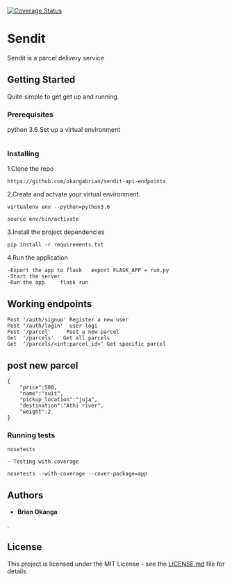 [![Coverage Status](https://coveralls.io/repos/github/okangabrian/sendit-api-endpoints/badge.svg?branch=develop)](https://coveralls.io/github/okangabrian/sendit-api-endpoints?branch=develop)

# Sendit

Sendit is a parcel delivery service

## Getting Started

Quite simple to get get up and running.

### Prerequisites

python 3.6
Set up a virtual environment

```
```

### Installing

1.Clone the repo 

```
https://github.com/okangabrian/sendit-api-endpoints
```

2.Create and actvate your virtual environment.

```
virtualenv env --python=python3.6

source env/bin/activate
```
3.Install the project dependencies

```
pip install -r requirements.txt
```
4.Run the application

```
-Export the app to flask   export FLASK_APP = run.py
-Start the server 
-Run the app     flask run
```


##  Working endpoints

    Post '/auth/signup' Register a new user
    Post '/auth/login'  user logi
    Post '/parcel'     Post a new parcel
    Get  '/parcels'   Get all parcels
    Get  '/parcels/<int:parcel_id>' Get specific parcel
    

## post new parcel
```
{
	"price":500,
	"name":"suit",
	"pickup_location":"juja",
	"destination":"Athi river",
	"weight":2
}

```

### Running tests
```
nosetests

- Testing with coverage

nosetests --with-coverage --cover-package=app

```


## Authors

* **Brian Okanga** 

.

## License

This project is licensed under the MIT License - see the [LICENSE.md](LICENSE.md) file for details


